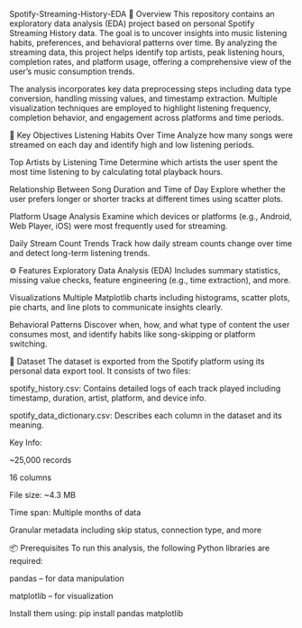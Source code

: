 Spotify-Streaming-History-EDA
📌 Overview
This repository contains an exploratory data analysis (EDA) project based on personal Spotify Streaming History data. The goal is to uncover insights into music listening habits, preferences, and behavioral patterns over time. By analyzing the streaming data, this project helps identify top artists, peak listening hours, completion rates, and platform usage, offering a comprehensive view of the user’s music consumption trends.

The analysis incorporates key data preprocessing steps including data type conversion, handling missing values, and timestamp extraction. Multiple visualization techniques are employed to highlight listening frequency, completion behavior, and engagement across platforms and time periods.

🎯 Key Objectives
Listening Habits Over Time
Analyze how many songs were streamed on each day and identify high and low listening periods.

Top Artists by Listening Time
Determine which artists the user spent the most time listening to by calculating total playback hours.

Relationship Between Song Duration and Time of Day
Explore whether the user prefers longer or shorter tracks at different times using scatter plots.

Platform Usage Analysis
Examine which devices or platforms (e.g., Android, Web Player, iOS) were most frequently used for streaming.

Daily Stream Count Trends
Track how daily stream counts change over time and detect long-term listening trends.

⚙️ Features
Exploratory Data Analysis (EDA)
Includes summary statistics, missing value checks, feature engineering (e.g., time extraction), and more.

Visualizations
Multiple Matplotlib charts including histograms, scatter plots, pie charts, and line plots to communicate insights clearly.

Behavioral Patterns
Discover when, how, and what type of content the user consumes most, and identify habits like song-skipping or platform switching.

📂 Dataset
The dataset is exported from the Spotify platform using its personal data export tool. It consists of two files:

spotify_history.csv: Contains detailed logs of each track played including timestamp, duration, artist, platform, and device info.

spotify_data_dictionary.csv: Describes each column in the dataset and its meaning.

Key Info:

~25,000 records

16 columns

File size: ~4.3 MB

Time span: Multiple months of data

Granular metadata including skip status, connection type, and more

📦 Prerequisites
To run this analysis, the following Python libraries are required:

pandas – for data manipulation

matplotlib – for visualization

Install them using:
pip install pandas matplotlib
